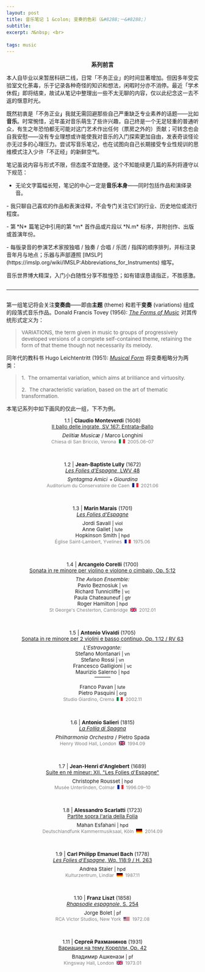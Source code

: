 ```yaml
---
layout: post
title: 音乐笔记 1 &colon; 变奏的色彩（&#8288;一&#8288;）
subtitle: 
excerpt: ♬&nbsp; <br>

tags: music
---
```


<p style="text-align:center; margin-bottom:0.75em; font-size:1.05em"><b> 系列前言 </b> </p>

本人自毕业以来暂居科研二线，日常「不务正业」的时间显著增加。但因多年受实验室文化荼毒，乐于记录各种奇怪的知识和想法，闲暇时分亦不消停。最近「学术休假」即将结束，故试从笔记中整理出一些不太无聊的内容，仅以此纪念这一去不返的惬意时光。

既然初衷是「不务正业」<span style="margin-left:-0.5em">，</span>我就无需回避那些自己严重缺乏专业素养的话题——比如**音乐**。时常惋惜，近年虽对音乐萌生了些许兴趣，自己终是一个无足轻重的普通听众，有生之年恐怕都无可能对这门艺术作出任何（票房之外的）贡献；可转念也会自我安慰——没有专业理想或许能使我对音乐的入门探索更加自由，发表奇谈怪论亦无过多的心理压力。尝试写音乐笔记，也在试图向自己长期接受专业性规训的思维模式注入少许「不正经」的新鲜空气。

笔记虽说内容与形式不限，但态度不宜随便。这个不知能续更几篇的系列将遵守以下规范：

- 无论文字篇幅长短，笔记的中心一定是**音乐本身**——同时包括作品和演绎录音。
<p> </p>
- 我只聊自己喜欢的作品和表演诠释，不会专门关注它们的行业、历史地位或流行程度。
	<p> </p>
- 第 <span style="margin-left:-0.07em; margin-right:0.07em;">*N*</span> 篇笔记中引用的第 <span style="margin-left:-0.05em; margin-right:0.05em;">*m*</span> 首作品或片段以 <span style="margin-left:-0.05em; margin-right:0.05em;">*N.m*</span> 标序，并附创作、出版或首演年份。
	<p> </p>
- 每版录音的参演艺术家按独唱 / 独奏 / 合唱 / 乐团 / 指挥的顺序排列，并标注录音年月与地点；乐器与声部遵照 [IMSLP](https://imslp.org/wiki/IMSLP:Abbreviations_for_Instruments) 缩写。

音乐世界博大精深，入门小白随性分享不胜惶恐；如有错误恳请指正，不胜感激。


<p style="margin-bottom:2em"> </p>

---

<p style="margin-bottom:2em"> </p>

第一组笔记将会关注**变奏曲**——即由**主题** (theme) 和若干**变奏** (variations) 组成的段落式音乐作品。Donald Francis Tovey (1956): [_The Forms of Music_](https://archive.org/details/formsofmusic0000tove)<span style="font-size:0.2em">&nbsp;</span> 对其传统形式定义为：

> <span style="font-size:0.97em"> VARIATIONS, the term given in music to groups of progressively developed versions of a complete self-contained theme, retaining the form of that theme though not necessarily its melody. </span>

同年代的教科书 Hugo Leichtentritt (1951): [_Musical Form_](https://archive.org/details/musicalform00leic)<span style="font-size:0.2em">&nbsp;</span> 将变奏粗略分为两类：

> <span style="font-size:0.97em"> 1.&nbsp; The ornamental variation, which aims at brilliance and virtuosity. </span>
>
> <span style="font-size:0.97em"> 2.&nbsp; The characteristic variation, based on the art of thematic transformation. </span>


本笔记系列中如下画风的仅此一组，下不为例。




<p style="text-align:center; font-size:0.97em">
1.1 | <b>Claudio Monteverdi</b> (1608) <br>
<a href='https://www.youtube.com/watch?v=U1-Vjq7S_gk&list=OLAK5uy_l8b1kBkWEJxxfgY5IA97XBPuxR8qNSre8&index=78'>
	Il ballo delle ingrate, <nobr>SV 167</nobr>: <nobr>Entrata–Ballo</nobr> </a> </p>

<p style="margin-bottom:-0.5em"> </p>

<p style="text-align:center; font-size:0.97em">
<i>Delitiæ Musicæ</i> / Marco Longhini <br>
<span style="font-size:0.9em; color:grey">
	Chiesa di San Briccio, <nobr>Verona &nbsp;<img src="/assets/img/flags/it.png" height="10.5" width="16"/>&nbsp; 2005.06–07 </nobr></span> </p>

<br>


<p style="text-align:center; font-size:0.97em">
1.2 | <b>Jean-Baptiste Lully</b> (1672) <br>
<a href='https://www.youtube.com/watch?v=jenblJUDlbw&list=OLAK5uy_kh-dI8StjsDOjWHgU29rTkk_EkRFQOQP4&index=20'>
	<i>Les Folies d'Espagne</i>, LWV 48 </a> </p>

<p style="margin-bottom:-0.5em"> </p>

<p style="text-align:center; font-size:0.97em">
<i>Syntagma Amici</i> <span style="margin-left:0.1em; margin-right:-0.1em">+</span> <i>Giourdina</i> <br>
<span style="font-size:0.9em; color:grey">
	Auditorium du Conservatoire de Caen <nobr> &nbsp;<img src="/assets/img/flags/fr.png" height="10.5" width="16"/>&nbsp; 2021.06 </nobr></span> </p>

<br>


<p style="text-align:center; font-size:0.97em">
1.3 | <b>Marin Marais</b> (1701) <br>
<a href='https://www.youtube.com/watch?v=5SPZOc6m3Mg&list=OLAK5uy_mauT5YthX9UlQdxfBCkqqryhstm0Xu3h4&index=18'>
	<i>Les Folies d'Espagne</i> </a> </p>

<p style="margin-bottom:-0.5em"> </p>

<p style="text-align:center; font-size:0.97em">
	Jordi Savall
	<span style="font-size:0.9em">| viol</span> <br>  
	Anne Gallet
	<span style="font-size:0.9em">| lute</span> <br> 
	Hopkinson Smith 
	<span style="font-size:0.9em">| hpd</span> <br> 
<span style="font-size:0.9em; color:grey">
	Église Saint-Lambert, <nobr>Yvelines &nbsp;<img src="/assets/img/flags/fr.png" height="10.5" width="16"/>&nbsp; 1975.06 </nobr></span> </p>

<br>


<p style="text-align:center; font-size:0.97em">
1.4 | <b>Arcangelo Corelli</b> (1700) <br>
<a href='https://www.youtube.com/watch?v=TnxLstPy9mk&list=OLAK5uy_ljnNfbk6aLKBleFd7AITIX-_D_58-O6Ws&index=54'>
	Sonata in re minore per violino e violone o cimbalo, <nobr>Op. 5:12</nobr> </a> </p>

<p style="margin-bottom:-0.5em"> </p>

<p style="text-align:center; font-size:0.97em">
	<i>The Avison Ensemble:</i> <br>
	Pavlo Beznosiuk 
	<span style="font-size:0.9em">| vn</span> <br>  
	Richard Tunnicliffe 
	<span style="font-size:0.9em">| vc</span> <br> 
	Paula Chateauneuf 
	<span style="font-size:0.9em">| gtr</span> <br> 
	Roger Hamilton 
	<span style="font-size:0.9em">| hpd</span> <br> 
<span style="font-size:0.9em; color:grey">
	St George's Chesterton, <nobr>Cambridge &nbsp;<img src="/assets/img/flags/uk.png" height="10.5" width="16"/>&nbsp; 2012.01 </nobr></span> </p>

<br>


<p style="text-align:center; font-size:0.97em">
1.5 | <b>Antonio Vivaldi</b> (1705) <br>
<a href='https://www.youtube.com/watch?v=IhNiH4GCG5s&list=OLAK5uy_nalp-uhBOXFZ5EAGkUPKljPAF8Zf9J-cI&index=1'>
	Sonata in re minore per 2 violini e basso continuo, <nobr>Op. 1:12 / RV 63</nobr> </a> </p>

<p style="margin-bottom:-0.5em"> </p>

<p style="text-align:center; font-size:0.97em">
	<i>L'Estravagante:</i> <br>
	Stefano Montanari 
	<span style="font-size:0.9em">| vn</span> <br>  
	Stefano Rossi 
	<span style="font-size:0.9em">| vn</span> <br> 
	Francesco Galligioni 
	<span style="font-size:0.9em">| vc</span> <br> 
	Maurizio Salerno 
	<span style="font-size:0.9em">| hpd</span> </p>

<p style="text-align:center; margin-bottom:-0.25em; margin-top:-1.25em"> ——— </p>

<p style="text-align:center; font-size:0.97em">
	Franco Pavan 
	<span style="font-size:0.9em">| lute</span> <br> 
	Pietro Pasquini 
	<span style="font-size:0.9em">| org</span> <br> 
<span style="font-size:0.9em; color:grey">
	Studio Giardino, <nobr>Crema &nbsp;<img src="/assets/img/flags/it.png" height="10.5" width="16"/>&nbsp; 2002.11 </nobr></span> </p>

<br>


<p style="text-align:center; font-size:0.97em">
1.6 | <b>Antonio Salieri</b> (1815) <br>
<a href='https://www.youtube.com/watch?v=8TbmzQHSssM&t=0s'>
	<i>La Follia di Spagna</i> </a> </p>

<p style="margin-bottom:-0.5em"> </p>

<p style="text-align:center; font-size:0.97em">
<i>Philharmonia Orchestra</i> / Pietro Spada <br>
<span style="font-size:0.9em; color:grey">
	Henry Wood Hall, <nobr>London &nbsp;<img src="/assets/img/flags/uk.png" height="10.5" width="16"/>&nbsp; 1994.09 </nobr></span> </p>

<br>



<p style="text-align:center; font-size:0.97em">
1.7 | <b>Jean-Henri d'Anglebert</b> (1689) <br>
<a href='https://www.youtube.com/watch?v=tgxg4t35XMk&list=OLAK5uy_l6LQ-r7PbIw6ujk80_OtaSsqkQMNSYZm0&index=28'>
	Suite en ré mineur: <nobr>XII. "Les Folies d'Espagne" </nobr> </a> </p>

<p style="margin-bottom:-0.5em"> </p>

<p style="text-align:center; font-size:0.97em"> 
	Christophe Rousset 
	<span style="font-size:0.9em">| hpd</span> <br> 
<span style="font-size:0.9em; color:grey">
	Musée Unterlinden, <nobr>Colmar &nbsp;<img src="/assets/img/flags/fr.png" height="10.5" width="16"/>&nbsp; 1996.09–10 </nobr></span> </p>

<br>


<p style="text-align:center; font-size:0.97em">
1.8 | <b>Alessandro Scarlatti</b> (1723) <br>
<a href='https://www.youtube.com/watch?v=d6EIpt3nJDU&list=OLAK5uy_kz4Wd3kWDHo2QKNkCqBE8zBDr8DkQVJRc&index=1'>
	Partite sopra l'aria della Folia </a> </p>

<p style="margin-bottom:-0.5em"> </p>

<p style="text-align:center; font-size:0.97em"> 
	Mahan Esfahani 
	<span style="font-size:0.9em">| hpd</span> <br> 
<span style="font-size:0.9em; color:grey">
	Deutschlandfunk Kammermusiksaal, <nobr>Köln &nbsp;<img src="/assets/img/flags/de.png" height="10.5" width="16"/>&nbsp; 2014.09 </nobr></span> </p>

<br>


<p style="text-align:center; font-size:0.97em">
1.9 | <b>Carl Philipp Emanuel Bach</b> (1778) <br>
<a href='https://www.youtube.com/watch?v=jEugndpnCLk&list=OLAK5uy_mbdO6gOGaloziqfJisDNct2XcFvjgMrOw&index=4'>
	<i>Les Folies d'Espagne</i>, <nobr>Wq. 118:9 / H. 263</nobr> </a> </p>

<p style="margin-bottom:-0.5em"> </p>

<p style="text-align:center; font-size:0.97em"> 
	Andrea Staier 
	<span style="font-size:0.9em">| hpd</span> <br> 
<span style="font-size:0.9em; color:grey">
	Kulturzentrum, <nobr>Lindlar &nbsp;<img src="/assets/img/flags/de.png" height="10.5" width="16"/>&nbsp; 1987.11 </nobr></span> </p>

<br>



<p style="text-align:center; font-size:0.97em">
1.10 | <b>Franz Liszt</b> (1858) <br>
<a href='https://www.youtube.com/watch?v=dm2ixFi0kK0&list=OLAK5uy_mFWek2tc5F0jqYkctm4gkfiHokdW2ZSVg&index=8'>
	<i>Rhapsodie espagnole</i>, <nobr>S. 254</nobr> </a> </p>

<p style="margin-bottom:-0.5em"> </p>

<p style="text-align:center; font-size:0.97em"> 
	Jorge Bolet 
	<span style="font-size:0.9em">| pf</span> <br> 
<span style="font-size:0.9em; color:grey">
	RCA Victor Studios, <nobr>New York &nbsp;<img src="/assets/img/flags/us.png" height="10.5" width="16"/>&nbsp; 1972.08 </nobr></span> </p>

<br>



<p style="text-align:center; font-size:0.97em">
1.11 | <b>Сергей Рахманинов</b> (1931) <br>
<a href='https://www.youtube.com/watch?v=OFBMmxIte8o&list=OLAK5uy_k7loh1hDaWlqsIS0Hij35tdeH4LLDtbpU&index=1&t=5s'>
	Вариации на тему Корелли, <nobr>Op. 42</nobr> </a> </p>

<p style="margin-bottom:-0.5em"> </p>

<p style="text-align:center; font-size:0.97em"> 
	Владимир Ашкенази 
	<span style="font-size:0.9em">| pf</span> <br> 
<span style="font-size:0.9em; color:grey">
	Kingsway Hall, <nobr>London &nbsp;<img src="/assets/img/flags/uk.png" height="10.5" width="16"/>&nbsp; 1973.01 </nobr></span> </p>

<br>










